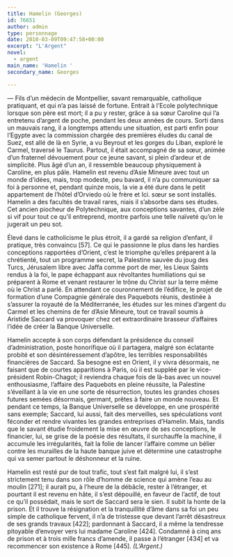 ```yaml
---
title: Hamelin (Georges)
id: 76651
author: admin
type: personnage
date: 2010-03-09T09:47:58+00:00
excerpt: "L'Argent"
novel:
  - argent
main_name: 'Hamelin '
secondary_name: Georges

---
```

— Fils d&rsquo;un médecin de Montpellier, savant remarquable, catholique pratiquant, et qui n&rsquo;a pas laissé de fortune. Entrait à l&rsquo;Ecole polytechnique lorsque son père est mort; il a pu y rester, grâce à sa sœur Caroline qui l&rsquo;a entretenu d&rsquo;argent de poche, pendant les deux années de cours. Sorti dans un mauvais rang, il a longtemps attendu une situation, est parti enfin pour l&rsquo;Egypte avec la commission chargée des premières éludes du canal de Suez, est allé de là en Syrie, a vu Beyrout et les gorges du Liban, exploré le Carmel, traversé le Taurus. Partout, il était accompagné de sa sœur, animée d&rsquo;un fraternel dévouement pour ce jeune savant, si plein d&rsquo;ardeur et de simplicité. Plus âgé d&rsquo;un an, il ressemble beaucoup physiquement à Caroline, en plus pâle. Hamelin est revenu d&rsquo;Asie Mineure avec tout un monde d&rsquo;idées, mais, trop modeste, peu bavard, il n&rsquo;a pu communiquer sa foi à personne et, pendant quinze mois, la vie a été dure dans le petit appartement de l&rsquo;hôtel d&rsquo;Orviedo où le frère et Ici. sœur se sont installés. Hamelin a des facultés de travail rares, niais il s&rsquo;absorbe dans ses études. Cet ancien piocheur de Polytechnique, aux conceptions savantes, d&rsquo;un zèle si vif pour tout ce qu&rsquo;il entreprend, montre parfois une telle naïveté qu&rsquo;on le jugerait un peu sot.

Élevé dans le catholicisme le plus étroit, il a gardé sa religion d&rsquo;enfant, il pratique, très convaincu [57]. Ce qui le passionne le plus dans les hardies conceptions rapportées d&rsquo;Orient, c&rsquo;est le triomphe qu&rsquo;elles préparent à la chrétienté, tout un programme secret, la Palestine sauvée du joug des Turcs, Jérusalem libre avec Jaffa comme port de mer, les Lieux Saints rendus à la foi, le pape échappant aux révoltantes humiliations qui se préparent à Rome et venant restaurer le trône du Christ sur la terre même où le Christ a parlé. En attendant ce couronnement de l&rsquo;édifice, le projet de formation d&rsquo;une Compagnie générale des Paquebots réunis, destinée à s&rsquo;assurer la royauté de la Méditerranée, les études sur les mines d&rsquo;argent du Carmel et les chemins de fer d&rsquo;Asie Mineure, tout ce travail soumis à Aristide Saccard va provoquer chez cet extraordinaire brasseur d&rsquo;affaires l&rsquo;idée de créer la Banque Universelle.

Hamelin accepte à son corps défendant la présidence du conseil d&rsquo;administration, poste honorifique où il partagera, malgré son éclatante probité et son désintéressement d&rsquo;apôtre, les terribles responsabilités financières de Saccard. Sa besogne est en Orient, il y vivra désormais, ne faisant que de courtes apparitions à Paris, où il est suppléé par le vice-président Robin-Chagot; il reviendra chaque fois de là-bas avec un nouvel enthousiasme, l&rsquo;affaire des Paquebots en pleine réussite, la Palestine s&rsquo;éveillant à la vie en une sorte de résurrection, toutes les grandes choses futures semées désormais, germant, prêtes à faire un monde nouveau. Et pendant ce temps, la Banque Universelle se développe, en une prospérité sans exemple; Saccard, lui aussi, fait des merveilles, ses spéculations vont féconder et rendre vivantes les grandes entreprises d&rsquo;Hamelin. Mais, tandis que le savant étudie froidement la mise en œuvre de ses conceptions, le financier, lui, se grise de la poésie des résultats, il surchauffe la machine, il accumule les irrégularités, fait la folie de lancer l&rsquo;affaire comme un bélier contre les murailles de la haute banque juive et détermine une catastrophe qui va semer partout le déshonneur et la ruine.

Hamelin est resté pur de tout trafic, tout s&rsquo;est fait malgré lui, il s&rsquo;est strictement tenu dans son rôle d&rsquo;homme de science qui amène l&rsquo;eau au moulin [271]; il aurait pu, à l&rsquo;heure de la débâcle, rester à l&rsquo;étranger, et pourtant il est revenu en hâte, il s&rsquo;est dépouillé, en faveur de l&rsquo;actif, de tout ce qu&rsquo;il possédait, mais le sort de Saccard sera le sien. Il subit la honte de la prison. Et il trouve la résignation et la tranquillité d&rsquo;âme dans sa foi un peu simple de catholique fervent, il n&rsquo;a de tristesse que devant l&rsquo;arrêt désastreux de ses grands travaux [422]; pardonnant à Saccard, il a même la tendresse pitoyable d&rsquo;envoyer vers lui madame Caroline [424]. Condamné à cinq ans de prison et à trois mille francs d&rsquo;amende, il passe à l&rsquo;étranger [434] et va recommencer son existence à Rome [445]. _(L&rsquo;Argent.)_